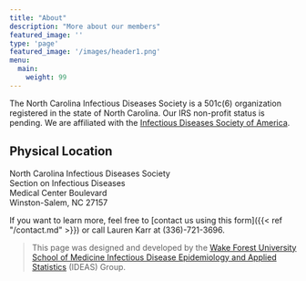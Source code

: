 ```yaml
---
title: "About"
description: "More about our members"
featured_image: ''
type: 'page'
featured_image: '/images/header1.png'
menu:
  main:
    weight: 99
---
```


The North Carolina Infectious Diseases Society is a 501c(6) organization registered in the state of North Carolina. Our IRS non-profit status is pending.
We are affiliated with the [Infectious Diseases Society of America](idsa.org).

## Physical Location

North Carolina Infectious Diseases Society  
Section on Infectious Diseases  
Medical Center Boulevard  
Winston-Salem, NC 27157  

If you want to learn more, feel free to [contact us using this form]({{< ref "/contact.md" >}}) or call Lauren Karr at (336)-721-3696.

>This page was designed and developed by the [Wake Forest University School of Medicine Infectious Disease Epidemiology and Applied Statistics](https://wakeforestid.com/groups/ideas.html) (IDEAS) Group.
